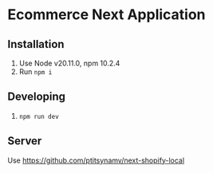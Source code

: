 # Ecommerce Next Application

## Installation
1. Use Node v20.11.0, npm 10.2.4
2. Run `npm i`

## Developing
1. `npm run dev`

## Server
Use https://github.com/ptitsynamv/next-shopify-local
